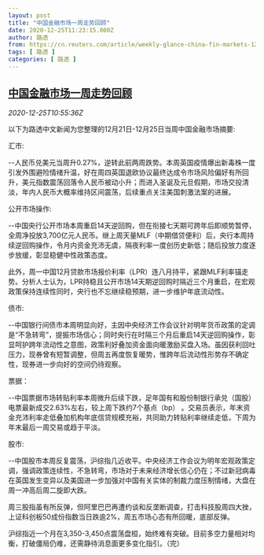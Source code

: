 ```yaml
---
layout: post
title: "中国金融市场一周走势回顾"
date: 2020-12-25T11:23:15.000Z
author: 路透
from: https://cn.reuters.com/article/weekly-glance-china-fin-markets-1225-idCNKBS28Z0L4
tags: [ 路透 ]
categories: [ 路透 ]
---
```

<!--1608895395000-->
[中国金融市场一周走势回顾](https://cn.reuters.com/article/weekly-glance-china-fin-markets-1225-idCNKBS28Z0L4)
------

<div>
<div><i>2020-12-25T10:55:36Z</i></div><p>以下为路透中文新闻为您整理的12月21日-12月25日当周中国金融市场摘要:</p><p>汇市:</p><p>--人民币兑美元当周升0.27%，逆转此前两周跌势。本周英国疫情爆出新毒株一度引发外围避险情绪升温，好在周四英国退欧协议最终达成令市场风险偏好有所回升，美元指数震荡回落令人民币被动小升；而进入圣诞及元旦假期，市场交投清淡，年内人民币大概率维持区间震荡，后续重点关注美国刺激法案的进展。</p><p>公开市场操作:</p><p>--中国央行公开市场本周重启14天逆回购，但在衔接七天期可跨年后即顺势暂停，全周净投放3,700亿元人民币。继上周天量MLF（中期借贷便利）后，央行本周持续逆回购操作，令月内资金充沛无虞，隔夜利率一度创历史新低；随后投放力度逐步放缓，彰显稳健中性政策态度。</p><p>此外，周一中国12月贷款市场报价利率（LPR）连八月持平，紧跟MLF利率锚走势。分析人士认为，LPR持稳且公开市场14天期逆回购时隔近三个月重启，在宏观政策保持连续性同时，央行也不忘继续稳预期，进一步维护年底流动性。</p><p>债市:</p><p>--中国银行间债市本周明显向好，主因中央经济工作会议针对明年货币政策的定调是“不急转弯”，提振市场信心；同时央行在时隔三个月后重启14天逆回购操作，彰显呵护跨年流动性之意图，政策利好叠加资金面向暖激励买盘入场。虽因获利回吐压力，现券曾有短暂调整，但周五再度恢复暖势，惟跨年后流动性形势存不确定性，现券进一步向好的空间仍待观察。</p><p>票据：</p><p>--中国票据市场转贴利率本周微升后续下跌，足年国有和股份制银行承兑（国股）电票最新成交2.63%左右，较上周下跌约7个基点（bp） 。交易员表示，年末资金充沛利率走低叠加机构年底信贷规模充裕，共同助力转贴利率继续走低，下周为年末最后一周交易或趋于平淡。</p><p>股市:</p><p>--中国股市本周反复震荡，沪综指几近收平。中央经济工作会议为明年宏观政策定调，强调政策连续性，不急转弯，市场对于未来经济增长信心仍在；不过新冠病毒在英国发生变异以及美国进一步加强对中国有关实体的制裁力度压制情绪，大盘在周一冲高后周二旋即大跌。</p><p>周三股指虽有所反弹，但阿里巴巴再遭约谈和反垄断调查，打击科技股周四大挫，上证科创板50成份指数当日跌逾2%，周五市场心态有所回暖，底部反弹。</p><p>沪综指近一个月在3,350-3,450点震荡盘桓，始终难有突破。目前多空力量相对均衡，打破僵局仍难，还需静待消息面更多变化指引。（完）</p>
</div>
